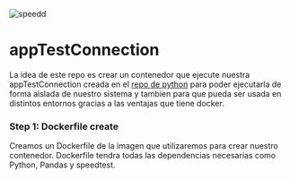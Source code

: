 ![speedd](https://user-images.githubusercontent.com/42939877/175611520-2757e76d-fabc-4aaa-b431-20edbd731214.jpg)



# appTestConnection
La idea de este repo es crear un contenedor que ejecute nuestra appTestConnection creada en el [repo de python](https://github.com/Leonardo1133/Python/tree/main/appSpeed) para poder ejecutarla de forma aislada de nuestro sistema y tambien para que pueda ser usada en distintos entornos gracias a las ventajas que tiene docker.

### Step 1: Dockerfile create
Creamos un Dockerfile de la imagen que utilizaremos para crear nuestro contenedor. Dockerfile tendra todas las dependencias necesarias como Python, Pandas y speedtest.


